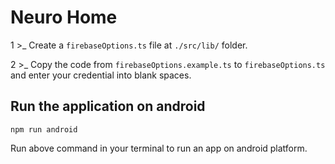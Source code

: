 # Neuro Home

1 >\_ Create a `firebaseOptions.ts` file at `./src/lib/` folder.

2 >\_ Copy the code from `firebaseOptions.example.ts` to `firebaseOptions.ts` and enter your credential into blank spaces.

## Run the application on android

```
npm run android
```

Run above command in your terminal to run an app on android platform.

